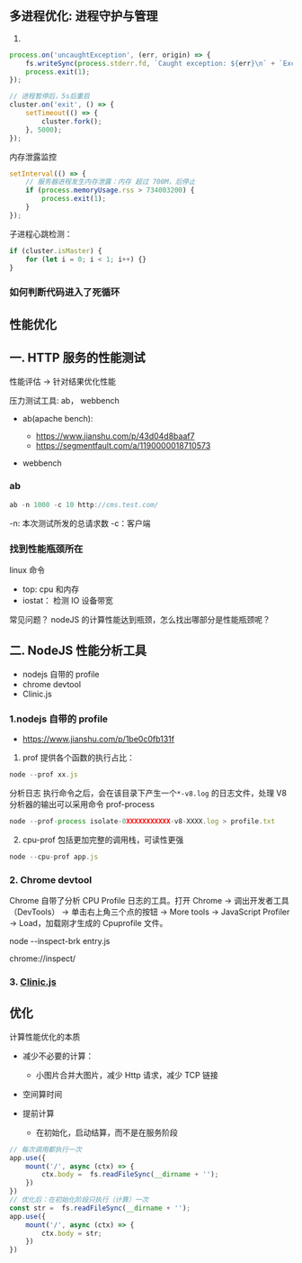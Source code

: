 ## 多进程优化: 进程守护与管理

1.

```js
process.on('uncaughtException', (err, origin) => {
    fs.writeSync(process.stderr.fd, `Caught exception: ${err}\n` + `Exception origin: ${origin}`);
    process.exit(1);
});
```

```js
// 进程暂停后，5s后重启
cluster.on('exit', () => {
    setTimeout(() => {
        cluster.fork();
    }, 5000);
});
```

内存泄露监控

```js
setInterval(() => {
    // 服务器进程发生内存泄露：内存 超过 700M，后停止
    if (process.memoryUsage.rss > 734003200) {
        process.exit(1);
    }
});
```

子进程心跳检测：

```js
if (cluster.isMaster) {
    for (let i = 0; i < 1; i++) {}
}
```

### 如何判断代码进入了死循环

## 性能优化

## 一. HTTP 服务的性能测试

性能评估 -> 针对结果优化性能

压力测试工具: ab， webbench

-   ab(apache bench):

    -   https://www.jianshu.com/p/43d04d8baaf7
    -   https://segmentfault.com/a/1190000018710573

-   webbench

### ab

```js
ab -n 1000 -c 10 http://cms.test.com/
```

-n: 本次测试所发的总请求数
-c：客户端

### 找到性能瓶颈所在

linux 命令

-   top: cpu 和内存
-   iostat： 检测 IO 设备带宽

常见问题？
nodeJS 的计算性能达到瓶颈，怎么找出哪部分是性能瓶颈呢？

## 二. NodeJS 性能分析工具

-   nodejs 自带的 profile
-   chrome devtool
-   Clinic.js

### 1.nodejs 自带的 profile

-   https://www.jianshu.com/p/1be0c0fb131f

1. prof 提供各个函数的执行占比：

```js
node --prof xx.js

```

分析日志
执行命令之后，会在该目录下产生一个`*-v8.log` 的日志文件，处理 V8 分析器的输出可以采用命令 prof-process

```js
node --prof-process isolate-0XXXXXXXXXXX-v8-XXXX.log > profile.txt
```

2. cpu-prof 包括更加完整的调用栈，可读性更强

```js
node --cpu-prof app.js
```

### 2. Chrome devtool

Chrome 自带了分析 CPU Profile 日志的工具。打开 Chrome -> 调出开发者工具（DevTools） -> 单击右上角三个点的按钮 -> More tools -> JavaScript Profiler -> Load，加载刚才生成的 Cpuprofile 文件。

node --inspect-brk entry.js

chrome://inspect/

### 3. [Clinic.js](https://www.npmjs.com/package/clinic)

## 优化

计算性能优化的本质

-   减少不必要的计算：
    -   小图片合并大图片，减少 Http 请求，减少 TCP 链接
-   空间算时间

-   提前计算
    -   在初始化，启动结算，而不是在服务阶段

```js
// 每次调用都执行一次
app.use({
    mount('/', async (ctx) => {
        ctx.body =  fs.readFileSync(__dirname + '');
    })
})
// 优化后：在初始化阶段只执行（计算）一次
const str =  fs.readFileSync(__dirname + '');
app.use({
    mount('/', async (ctx) => {
        ctx.body = str;
    })
})

```
